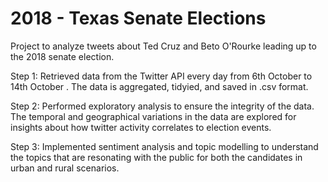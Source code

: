 # 2018 - Texas Senate Elections

Project to analyze tweets about Ted Cruz and Beto O'Rourke leading up to the 2018 senate election.

Step 1: Retrieved data from the Twitter API every day from 6th October to 14th October . The data is aggregated, tidyied, and saved in .csv format.

Step 2: Performed exploratory analysis to ensure the integrity of the data. The temporal and geographical variations in the data are explored for insights about how twitter activity correlates to election events.

Step 3: Implemented sentiment analysis and topic modelling to understand the topics that are resonating with the public for both the candidates in urban and rural scenarios.

